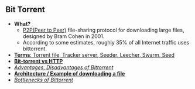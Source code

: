 ## Bit Torrent
- **What?**
  - [P2P(Peer to Peer)](/Networking/OSI-Layers/Layer5/P2P_OverlayNetwork) file-sharing protocol for downloading large files, designed by Bram Cohen in 2001.
  - According to some estimates, roughly 35% of all Internet traffic uses bittorrent.
- [**Terms**: Torrent file, Tracker server, Seeder, Leecher, Swarm, Seed](Terms.md)
- **[Bit-torrent vs HTTP](Bittorrent_vs_http.md)**
- *[Advantages, Disadvantages of Bittorrent](Advantages_Disadv_of_Bittorrent.md)*
- **[Architecture / Example of downloading a file](Example_of_download.md)**
- *[Bottlenecks of Bittorrent](Bottlenecks_of_Bittorrent.md)*

